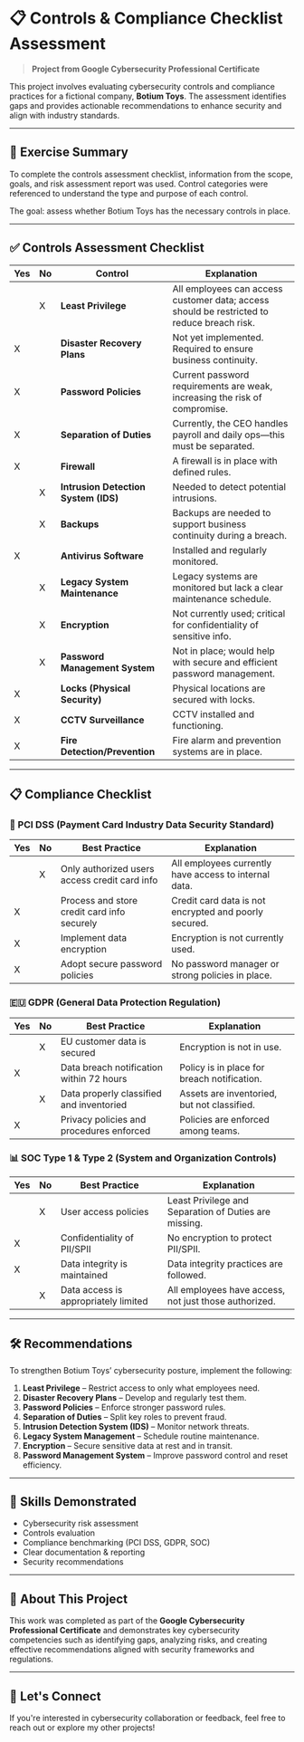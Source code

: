 # 📋 Controls & Compliance Checklist Assessment

> **Project from Google Cybersecurity Professional Certificate**

This project involves evaluating cybersecurity controls and compliance practices for a fictional company, **Botium Toys**. The assessment identifies gaps and provides actionable recommendations to enhance security and align with industry standards.

---

## 🧪 Exercise Summary

To complete the controls assessment checklist, information from the scope, goals, and risk assessment report was used. Control categories were referenced to understand the type and purpose of each control.

The goal: assess whether Botium Toys has the necessary controls in place.

---

## ✅ Controls Assessment Checklist

| Yes | No  | Control                                         | Explanation |
|-----|-----|--------------------------------------------------|-------------|
|     | X   | **Least Privilege**                             | All employees can access customer data; access should be restricted to reduce breach risk. |
| X   |     | **Disaster Recovery Plans**                     | Not yet implemented. Required to ensure business continuity. |
| X   |     | **Password Policies**                           | Current password requirements are weak, increasing the risk of compromise. |
| X   |     | **Separation of Duties**                        | Currently, the CEO handles payroll and daily ops—this must be separated. |
| X   |     | **Firewall**                                    | A firewall is in place with defined rules. |
|     | X   | **Intrusion Detection System (IDS)**            | Needed to detect potential intrusions. |
|     | X   | **Backups**                                     | Backups are needed to support business continuity during a breach. |
| X   |     | **Antivirus Software**                          | Installed and regularly monitored. |
|     | X   | **Legacy System Maintenance**                   | Legacy systems are monitored but lack a clear maintenance schedule. |
|     | X   | **Encryption**                                  | Not currently used; critical for confidentiality of sensitive info. |
|     | X   | **Password Management System**                  | Not in place; would help with secure and efficient password management. |
| X   |     | **Locks (Physical Security)**                   | Physical locations are secured with locks. |
| X   |     | **CCTV Surveillance**                           | CCTV installed and functioning. |
| X   |     | **Fire Detection/Prevention**                   | Fire alarm and prevention systems are in place. |

---

## 📋 Compliance Checklist

### 🏦 PCI DSS (Payment Card Industry Data Security Standard)

| Yes | No  | Best Practice                                      | Explanation |
|-----|-----|-----------------------------------------------------|-------------|
|     | X   | Only authorized users access credit card info       | All employees currently have access to internal data. |
| X   |     | Process and store credit card info securely         | Credit card data is not encrypted and poorly secured. |
| X   |     | Implement data encryption                           | Encryption is not currently used. |
| X   |     | Adopt secure password policies                      | No password manager or strong policies in place. |

### 🇪🇺 GDPR (General Data Protection Regulation)

| Yes | No  | Best Practice                                      | Explanation |
|-----|-----|-----------------------------------------------------|-------------|
|     | X   | EU customer data is secured                        | Encryption is not in use. |
| X   |     | Data breach notification within 72 hours           | Policy is in place for breach notification. |
|     | X   | Data properly classified and inventoried           | Assets are inventoried, but not classified. |
| X   |     | Privacy policies and procedures enforced           | Policies are enforced among teams. |

### 📊 SOC Type 1 & Type 2 (System and Organization Controls)

| Yes | No  | Best Practice                                      | Explanation |
|-----|-----|-----------------------------------------------------|-------------|
|     | X   | User access policies                                | Least Privilege and Separation of Duties are missing. |
| X   |     | Confidentiality of PII/SPII                         | No encryption to protect PII/SPII. |
| X   |     | Data integrity is maintained                        | Data integrity practices are followed. |
|     | X   | Data access is appropriately limited                | All employees have access, not just those authorized. |

---

## 🛠️ Recommendations

To strengthen Botium Toys’ cybersecurity posture, implement the following:

1. **Least Privilege** – Restrict access to only what employees need.
2. **Disaster Recovery Plans** – Develop and regularly test them.
3. **Password Policies** – Enforce stronger password rules.
4. **Separation of Duties** – Split key roles to prevent fraud.
5. **Intrusion Detection System (IDS)** – Monitor network threats.
6. **Legacy System Management** – Schedule routine maintenance.
7. **Encryption** – Secure sensitive data at rest and in transit.
8. **Password Management System** – Improve password control and reset efficiency.

---

## 🧠 Skills Demonstrated

- Cybersecurity risk assessment
- Controls evaluation
- Compliance benchmarking (PCI DSS, GDPR, SOC)
- Clear documentation & reporting
- Security recommendations

---

## 🧾 About This Project

This work was completed as part of the **Google Cybersecurity Professional Certificate** and demonstrates key cybersecurity competencies such as identifying gaps, analyzing risks, and creating effective recommendations aligned with security frameworks and regulations.

---

## 🙌 Let's Connect

If you're interested in cybersecurity collaboration or feedback, feel free to reach out or explore my other projects!
